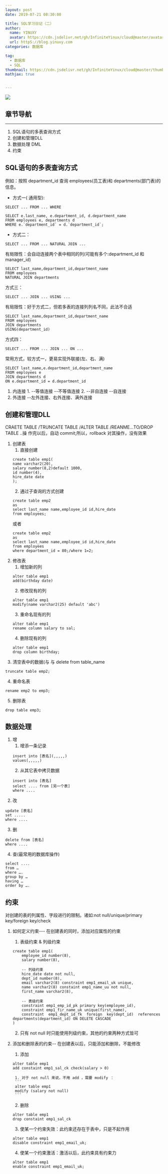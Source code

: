 ```yaml
---
layout: post
date: 2019-07-21 08:30:00

title: SQL学习日记（二）
author: 
  name: YINUXY
  avatar: https://cdn.jsdelivr.net/gh/InfiniteYinux/cloud@master/avatar/avatar.png
  url: httpS://blog.yinuxy.com
categories: 数据库

tag:
  - 数据库
  - SQL
thumbnail: https://cdn.jsdelivr.net/gh/InfiniteYinux/cloud@master/thumbnail/SQL.jpg
mathjax: true


---
```


![](http://www.raincent.com/uploadfile/2015/1206/20151206103021361.jpg)

<!-- more -->

## 章节导航 ##

----------
1. SQL语句的多表查询方式
2. 创建和管理DLL
3. 数据处理 DML
4. 约束

## SQL语句的多表查询方式 ##

例如：按照 department_id 查询 employees(员工表)和 departments(部门表)的信息。

- 方式一( 通用型):
```
SELECT ... FROM ... WHERE
```

```
SELECT e.last_name, e.department_id, d.department_name
FROM employees e, departments d
WHERE e.`department_id` = d.`department_id`;
```

- 方式二：
```
SELECT ... FROM ... NATURAL JOIN ...
```
有局限性：会自动连接两个表中相同的列(可能有多个:department_id 和manager_id)

```
SELECT last_name,department_id,department_name
FROM employees
NATURAL JOIN departments
```

方式三：
```
SELECT ... JOIN ... USING ...
```
有局限性：好于方式二，但若多表的连接列列名不同，此法不合适
```
SELECT last_name,department_id,department_name
FROM employees
JOIN departments
USING(department_id)
```

方式四：
```
SELECT ... FROM ... JOIN ... ON ...
```
常用方式，较方式一，更易实现外联接(左、右、满)
```
SELECT last_name,e.department_id,department_name
FROM employees e
JOIN departments d
ON e.department_id = d.department_id
```

1. 内连接
	1. 
	--等值连接
	--不等值连接
	2. 
	--非自连接
	--自连接
2. 外连接
	--左外连接、右外连接、满外连接




## 创建和管理DLL ##
  CRAETE TABLE /TRUNCATE TABLE /ALTER TABLE /REANME...TO/DROP TABLE ..操
作完以后，自动 commit;所以，rollback 对其操作，没有效果
1. 创建表
	1. 直接创建
	```
	create table emp1(
	name varchar2(20),
	salary number(8,2)default 1000,
	id number(4),
	hire_date date
	);
	```
	2. 通过子查询的方式创建
	```
	create table emp2
	as
	select last_name name,employee_id id,hire_date
	from employees;
    ```
	或者
	```
	create table emp2
	as
	select last_name name,employee_id id,hire_date
	from employees
	where department_id = 80;/where 1=2;
	```
2. 修改表
	1. 增加新的列
	```
	alter table emp1
	add(birthday date)
	```
	2. 修改现有的列
	```
	alter table emp1
	modify(name varchar2(25) default 'abc')
	```
	3. 重命名现有的列
	```
	alter table emp1
	rename column salary to sal;
	```
	4. 删除现有的列
	```
	alter table emp1
	drop column birthday;
	```
3. 清空表中的数据(与 与 delete from table_name 
```
truncate table emp2;
```
4. 重命名表
```
rename emp2 to emp3;
```
5. 删除表
```
drop table emp3;
```
## 数据处理 ##
1. 增
	1. 增添一条记录
	```
	insert into [表名](,,,,,)
	values(,,,,,)
	```
	2. 从其它表中拷贝数据
	```
	insert into [表名]
	select .... from [另一个表]
	where ....
	```
2. 改
```
update [表名]
set .....
where ....
```
3. 删
```
delete from [表名]
where ....
```
4. 查(最常用的数据库操作)
```
select ....
from …
where ….
group by …
having …
order by ….
```
## 约束 ##
对创建的表的列属性、字段进行的限制。诸如:not null/unique/primary
key/foreign key/check

1. 如何定义约束--- 在创建表的同时，添加对应属性的约束
	1. 表级约束 & 列级约束
	```
	create table emp1(
		employee_id number(8),
		salary number(8),
	
		-- 列级约束
		hire_date date not null,
		dept_id number(8),
		email varchar2(8) constraint emp1_email_uk unique,
		name varchar2(8) constaint emp1_name_uu not null,
		first_name varchar2(8),
		
		-- 表级约束	
		constraint emp1_emp_id_pk primary key(employee_id),
		constraint emp1_fir_name_uk unique(first_name),
		constraint  emp1_dept_id_fk  foreign  key(dept_id)  references departments(department_id) ON DELETE CASCADE
	)
	```
	2. 只有 not null 时只能使用列级约束，其他的约束两种方式皆可	
2. 添加和删除表的约束-- 在创建表以后，只能添加和删除，不能修改

	1. 添加
	```
	alter table emp1
	add constaint emp1_sal_ck check(salary > 0)
	```
		1. 对于 not null 来说，不用 add ，需要 modify ：
		```
		alter table emp1
		modify (salary not null)
		```
	2. 删除
	```
	alter table emp1
	drop constaint emp1_sal_ck
	```
	3. 使某一个约束失效：此约束还存在于表中，只是不起作用
	```
	alter table emp1
	disable constraint emp1_email_uk;
	```
	4. 使某一个约束激活：激活以后，此约束具有约束力
	```
	alter table emp1
	enable constraint emp1_email_uk;
	```